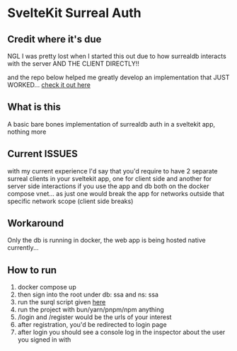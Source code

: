 # SvelteKit Surreal Auth

## Credit where it's due
NGL I was pretty lost when I started this out due to how surrealdb interacts with the server AND THE CLIENT DIRECTLY!! 

and the repo below helped me greatly develop an implementation that JUST WORKED... [check it out here](https://github.com/oskar-gmerek/surreal-sveltekit)

## What is this
A basic bare bones implementation of surrealdb auth in a sveltekit app, nothing more

## Current ISSUES
with my current experience I'd say that you'd require to have 2 separate surreal clients in your sveltekit app, one for client side and another for server side interactions if you use the app and db both on the docker compose vnet... as just one would break the app for networks outside that specific network scope (client side breaks)

## Workaround 
Only the db is running in docker, the web app is being hosted native currently... 

## How to run 
1. docker compose up
2. then sign into the root under db: ssa and ns: ssa
3. run the surql script given [here](db/migrations/initial.surql)
4. run the project with bun/yarn/pnpm/npm anything
5. /login and /register would be the urls of your interest
6. after registration, you'd be redirected to login page
7. after login you should see a console log in the inspector about the user you signed in with
